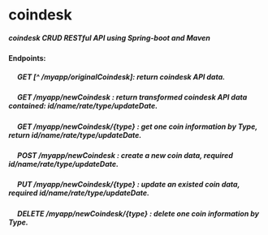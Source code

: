 # coindesk

##### coindesk CRUD RESTful API using Spring-boot and Maven

#### Endpoints:
##### &emsp; GET [^ /myapp/originalCoindesk]: **return** coindesk API data.
##### &emsp; GET /myapp/newCoindesk : **return** transformed coindesk API data contained: id/name/rate/type/updateDate.
##### &emsp; GET /myapp/newCoindesk/{type} : get one coin information by Type, **return** id/name/rate/type/updateDate.
##### &emsp; POST /myapp/newCoindesk : create a new coin data, **required** id/name/rate/type/updateDate.
##### &emsp; PUT /myapp/newCoindesk/{type} : update an existed coin data, **required** id/name/rate/type/updateDate.
##### &emsp; DELETE /myapp/newCoindesk/{type} : delete one coin information by Type. 
